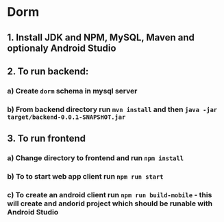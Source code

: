 # Dorm

## 1. Install JDK and NPM, MySQL, Maven and optionaly Android Studio
## 2. To run backend:
### a) Create `dorm` schema in mysql server
### b) From backend directory run `mvn install` and then `java -jar target/backend-0.0.1-SNAPSHOT.jar`
## 3. To run frontend 
### a) Change directory to frontend and run `npm install`
### b) To to start web app client run `npm run start`
### c) To create an android client run `npm run build-mobile` - this will create and andorid project which should be runable with Android Studio
